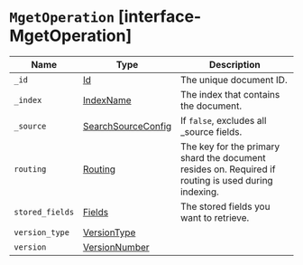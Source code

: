 # `MgetOperation` [interface-MgetOperation]

| Name | Type | Description |
| - | - | - |
| `_id` | [Id](./Id.md) | The unique document ID. |
| `_index` | [IndexName](./IndexName.md) | The index that contains the document. |
| `_source` | [SearchSourceConfig](./SearchSourceConfig.md) | If `false`, excludes all _source fields. |
| `routing` | [Routing](./Routing.md) | The key for the primary shard the document resides on. Required if routing is used during indexing. |
| `stored_fields` | [Fields](./Fields.md) | The stored fields you want to retrieve. |
| `version_type` | [VersionType](./VersionType.md) | &nbsp; |
| `version` | [VersionNumber](./VersionNumber.md) | &nbsp; |
